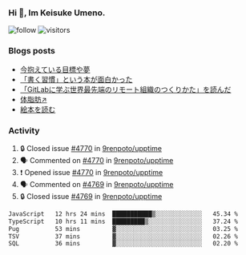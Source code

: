 ### Hi 👋, Im Keisuke Umeno.

<!--
**9renpoto/9renpoto** is a ✨ _special_ ✨ repository because its `README.md` (this file) appears on your GitHub profile.

Here are some ideas to get you started:

- 🔭 I’m currently working on ...
- 🌱 I’m currently learning ...
- 👯 I’m looking to collaborate on ...
- 🤔 I’m looking for help with ...
- 💬 Ask me about ...
- 📫 How to reach me: ...
- 😄 Pronouns: ...
- ⚡ Fun fact: ...
-->

![follow](https://img.shields.io/github/followers/9renpoto?label=Follow&style=social)
![visitors](https://komarev.com/ghpvc/?username=9renpoto&label=Profile%20views&color=0e75b6&style=flat)

### Blogs posts

<!-- BLOG-POST-LIST:START -->
- [今抱えている目標や夢](https://9renpoto.win/entry/2024/12/02/objective)
- [「書く習慣」という本が面白かった](https://9renpoto.win/entry/2024/11/11/leave_a_feeling_sad)
- [「GitLabに学ぶ世界最先端のリモート組織のつくりかた」を読んだ](https://9renpoto.win/entry/2024/09/10/remote_organization)
- [体脂肪↗](https://9renpoto.win/entry/2024/08/12/gaining_fat)
- [絵本を読む](https://9renpoto.win/entry/2024/07/26/picture_book)
<!-- BLOG-POST-LIST:END -->

### Activity

<!--START_SECTION:activity-->
1. 🔒 Closed issue [#4770](https://github.com/9renpoto/upptime/issues/4770) in [9renpoto/upptime](https://github.com/9renpoto/upptime)
2. 🗣 Commented on [#4770](https://github.com/9renpoto/upptime/issues/4770#issuecomment-2543344667) in [9renpoto/upptime](https://github.com/9renpoto/upptime)
3. ❗ Opened issue [#4770](https://github.com/9renpoto/upptime/issues/4770) in [9renpoto/upptime](https://github.com/9renpoto/upptime)
4. 🗣 Commented on [#4769](https://github.com/9renpoto/upptime/issues/4769#issuecomment-2543335490) in [9renpoto/upptime](https://github.com/9renpoto/upptime)
5. 🔒 Closed issue [#4769](https://github.com/9renpoto/upptime/issues/4769) in [9renpoto/upptime](https://github.com/9renpoto/upptime)
<!--END_SECTION:activity-->

<!--START_SECTION:waka-->

```txt
JavaScript   12 hrs 24 mins  ███████████▒░░░░░░░░░░░░░   45.34 %
TypeScript   10 hrs 11 mins  █████████▒░░░░░░░░░░░░░░░   37.24 %
Pug          53 mins         ▓░░░░░░░░░░░░░░░░░░░░░░░░   03.25 %
TSV          37 mins         ▓░░░░░░░░░░░░░░░░░░░░░░░░   02.26 %
SQL          36 mins         ▓░░░░░░░░░░░░░░░░░░░░░░░░   02.20 %
```

<!--END_SECTION:waka-->
